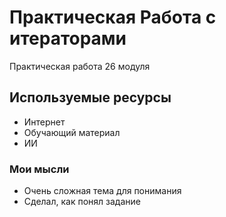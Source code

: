 # Практическая Работа с итераторами

Практическая работа 26 модуля

## Используемые ресурсы

* Интернет
* Обучающий материал
* ИИ

### Мои мысли

* Очень сложная тема для понимания
* Сделал, как понял задание